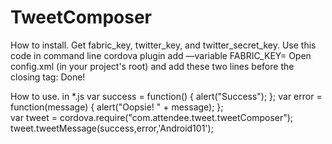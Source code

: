 # TweetComposer
How to install.
Get fabric_key, twitter_key, and twitter_secret_key.
Use this code in command line
cordova plugin add <Your plugin location> —variable FABRIC_KEY=<your fabric key>
 Open config.xml (in your project's root) and add these two lines before the closing </widget> tag:
<preference name="TwitterConsumerKey" value="<twitter_key>" />
<preference name="TwitterConsumerSecret" value="<twitter_secret_key>" />
Done!

How to use.
in *.js
var success = function() { alert("Success"); };
var error = function(message) { alert("Oopsie! " + message); };     
var tweet = cordova.require("com.attendee.tweet.tweetComposer");
tweet.tweetMessage(success,error,'Android101');
